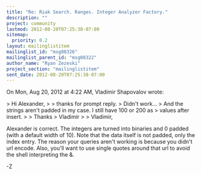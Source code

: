 ```yaml
---
title: "Re: Riak Search. Ranges. Integer Analyzer Factory."
description: ""
project: community
lastmod: 2012-08-20T07:25:38-07:00
sitemap:
  priority: 0.2
layout: mailinglistitem
mailinglist_id: "msg08326"
mailinglist_parent_id: "msg08322"
author_name: "Ryan Zezeski"
project_section: "mailinglistitem"
sent_date: 2012-08-20T07:25:38-07:00
---
```



On Mon, Aug 20, 2012 at 4:22 AM, Vladimir Shapovalov
wrote:

&gt; Hi Alexander,
&gt;
&gt; thanks for prompt reply.
&gt; Didn't work...
&gt; And the strings aren't padded in my case. I still have 100 or 200 as
&gt; values after insert.
&gt;
&gt; Thanks
&gt; Vladimir
&gt;
&gt;
Vladimir,

Alexander is correct. The integers are turned into binaries and 0 padded
(with a default width of 10). Note that the data itself is not padded,
only the index entry. The reason your queries aren't working is because
you didn't url encode. Also, you'll want to use single quotes around that
url to avoid the shell interpreting the &.

-Z
